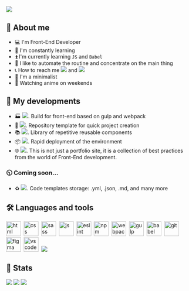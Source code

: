 # [![](https://readme-typing-svg.demolab.com?font=Fira+Code&weight=800&size=40&duration=2000&pause=800&color=8800FF&repeat=false&width=800&height=80&lines=Hello+%F0%9F%A4%99%2C+i'm+Nikita+Almanov)](https://git.io/typing-svg)

## 🚶 About me

- 💻 I'm Front-End Developer
- 📑 I'm constantly learning
- ⏫ I'm currently learning `JS` and `Babel`
- 🧠 I like to automate the routine and concentrate on the main thing
- 📞 How to reach me [![](https://img.shields.io/badge/nikkeyl-blue?style=flat&logo=Telegram&logoColor=white)](https://t.me/nikkeyl) and [![](https://img.shields.io/badge/nikkeyl-red?style=flat&logo=Gmail&logoColor=white)](mailto:nikkeyl.dev@gmail.com)
- 🌿 I'm a minimalist
- 👀 Watching anime on weekends

## 💾 My developments

- 🏭 [![](https://img.shields.io/badge/Illicit-80f)](https://github.com/nikkeyl/Illicit). Build for front-end based on gulp and webpack
- 🔁 [![](https://img.shields.io/badge/Illicit-80f)](https://github.com/nikkeyl/Boilerplate-illicit). Repository template for quick project creation
- 📚 [![](https://img.shields.io/badge/RRC-orange)](https://github.com/nikkeyl/RRC). Library of repetitive reusable components
- 📦 [![](https://img.shields.io/badge/devpack-yellow)](https://github.com/nikkeyl/devpack). Rapid deployment of the environment
- 🌐 [![](https://img.shields.io/badge/nikkeyl-blue)](https://nikkeyl.github.io.nikkeyl). This is not just a portfolio site, it is a collection of best practices from the world of Front-End development.

### 🕥 Coming soon...
- ♻️ [![](https://img.shields.io/badge/Boilerplate-code-green)](https://github.com/nikkeyl/Boilerplate-code). Code templates storage: .yml, .json, .md, and many more

## 🛠️ Languages and tools

<img src="https://cdn.jsdelivr.net/gh/devicons/devicon/icons/html5/html5-plain-wordmark.svg" width="40" height="40" title="html">&nbsp;
<img src="https://cdn.jsdelivr.net/gh/devicons/devicon/icons/css3/css3-plain-wordmark.svg" width="40" height="40" title="css">&nbsp;
<img src="https://cdn.jsdelivr.net/gh/devicons/devicon/icons/sass/sass-original.svg" width="40" height="40" title="sass">&nbsp;
<img src="https://cdn.jsdelivr.net/gh/devicons/devicon/icons/javascript/javascript-original.svg" width="40" height="40" title="js">&nbsp;
<img src="https://cdn.jsdelivr.net/gh/devicons/devicon/icons/eslint/eslint-original.svg" width="40" height="40" title="eslint">&nbsp;
<img src="https://cdn.jsdelivr.net/gh/devicons/devicon/icons/npm/npm-original-wordmark.svg" width="40" height="40" title="npm">&nbsp;
<img src="https://cdn.jsdelivr.net/gh/devicons/devicon/icons/webpack/webpack-original.svg" width="40" height="40" title="webpack">&nbsp;
<img src="https://cdn.jsdelivr.net/gh/devicons/devicon/icons/gulp/gulp-plain.svg" width="40" height="40" title="gulp">&nbsp;
<img src="https://cdn.jsdelivr.net/gh/devicons/devicon/icons/babel/babel-original.svg" width="40" height="40" title="babel">&nbsp;
<img src="https://cdn.jsdelivr.net/gh/devicons/devicon/icons/git/git-original.svg" width="40" height="40" title="git">&nbsp;
<img src="https://cdn.jsdelivr.net/gh/devicons/devicon/icons/figma/figma-original.svg" width="40" height="40" title="figma">&nbsp;
<img src="https://cdn.jsdelivr.net/gh/devicons/devicon/icons/vscode/vscode-original.svg" width="40" height="40" title="vscode">&nbsp;
[![](https://img.shields.io/badge/more-green)](https://nikkeyl.github.io/nikkeyl)&nbsp;

## 📶 Stats

![](http://github-profile-summary-cards.vercel.app/api/cards/profile-details?username=nikkeyl&theme=2077)
![](http://github-profile-summary-cards.vercel.app/api/cards/repos-per-language?username=nikkeyl&theme=2077)
![](http://github-profile-summary-cards.vercel.app/api/cards/stats?username=nikkeyl&theme=2077)
